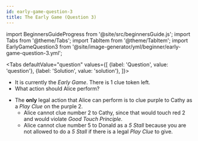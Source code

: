 ```yaml
---
id: early-game-question-3
title: The Early Game (Question 3)
---
```


import BeginnersGuideProgress from '@site/src/beginnersGuide.js';
import Tabs from '@theme/Tabs';
import TabItem from '@theme/TabItem';
import EarlyGameQuestion3 from '@site/image-generator/yml/beginner/early-game-question-3.yml';

<BeginnersGuideProgress id="early-game-question-3" />

<!-- lint disable no-undefined-references -->

<Tabs
  defaultValue="question"
  values={[
    {label: 'Question', value: 'question'},
    {label: 'Solution', value: 'solution'},
  ]}>
<TabItem value="question">

- It is currently the *Early Game*. There is 1 clue token left.
- What action should Alice perform?

</TabItem>
<TabItem value="solution">

- The **only** legal action that Alice can perform is to clue purple to Cathy as a *Play Clue* on the purple 2.
  - Alice cannot clue number 2 to Cathy, since that would touch red 2 and would violate *Good Touch Principle*.
  - Alice cannot clue number 5 to Donald as a *5 Stall* because you are not allowed to do a *5 Stall* if there is a legal *Play Clue* to give.

</TabItem>
</Tabs>

<EarlyGameQuestion3 />
